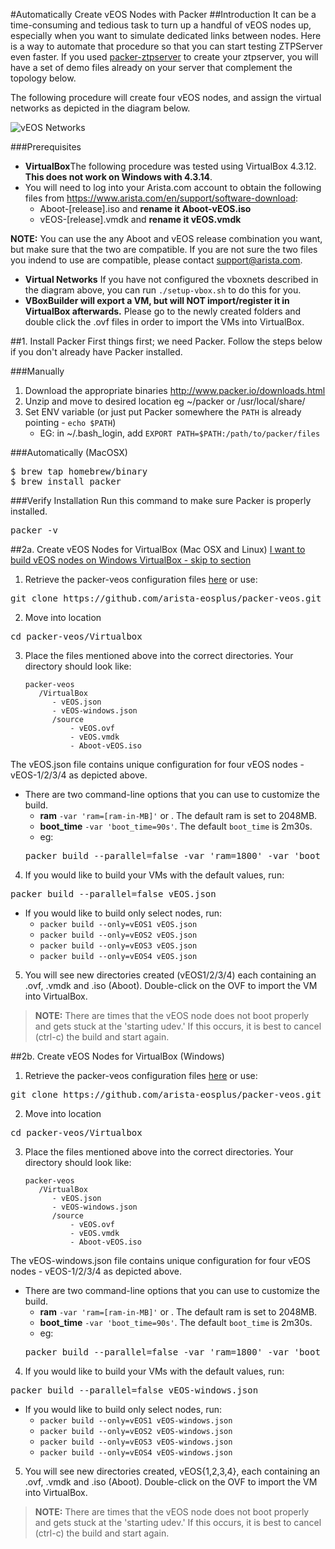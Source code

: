 #Automatically Create vEOS Nodes with Packer
##Introduction
It can be a time-consuming and tedious task to turn up a handful of vEOS nodes up, especially when you want to simulate dedicated links between nodes. Here is a way to automate that procedure so that you can start testing ZTPServer even faster.
If you used [packer-ztpserver](https://github.com/arista-eosplus/packer-ztpserver) to create your ztpserver, you will have a set of demo files already on your server that complement the topology below.

The following procedure will create four vEOS nodes,
and assign the virtual networks as depicted in the diagram below.

![vEOS Networks](https://raw.githubusercontent.com/arista-eosplus/packer-veos/master/gh-pages/images/vEOS-spine-leaf-vbox.jpg)

###Prerequisites

 * **VirtualBox**The following procedure was tested using VirtualBox 4.3.12. **This does not work on Windows with 4.3.14**.
 * You will need to log into your Arista.com account to obtain the following files from https://www.arista.com/en/support/software-download:
     * Aboot-[release].iso and **rename it Aboot-vEOS.iso**
     * vEOS-[release].vmdk and **rename it vEOS.vmdk**

**NOTE:** You can use the any Aboot and vEOS release combination you want, but make sure that the two are compatible. If you are not sure the two files you indend to use are compatible, please contact support@arista.com.

 * **Virtual Networks**
     If you have not configured the vboxnets described in the diagram above, you can run ```./setup-vbox.sh``` to do this for you.
 * **VBoxBuilder will export a VM, but will NOT import/register it in VirtualBox afterwards.** Please go to the newly created folders and double click the .ovf files in order to import the VMs into VirtualBox. 


##1. Install Packer
First things first; we need Packer. Follow the steps below if you don't already have Packer installed.

###Manually
1. Download the appropriate binaries http://www.packer.io/downloads.html
2. Unzip and move to desired location eg ~/packer or /usr/local/share/
3. Set ENV variable (or just put Packer somewhere the ```PATH``` is already pointing - ```echo $PATH```)
    * EG: in ~/.bash_login, add ```EXPORT PATH=$PATH:/path/to/packer/files```

###Automatically (MacOSX)
<pre>
$ brew tap homebrew/binary
$ brew install packer
</pre>

###Verify Installation
Run this command to make sure Packer is properly installed.
<pre>
packer -v
</pre>


##2a. Create vEOS Nodes for VirtualBox (Mac OSX and Linux)
[I want to build vEOS nodes on Windows VirtualBox - skip to section](#2b-create-veos-nodes-for-virtualbox-windows)

1. Retrieve the packer-veos configuration files [here](https://github.com/arista-eosplus/packer-veos/archive/master.zip) or use:
<pre>
git clone https://github.com/arista-eosplus/packer-veos.git
</pre>
2. Move into location
<pre>
cd packer-veos/Virtualbox
</pre>
3. Place the files mentioned above into the correct directories. Your directory should look like:

    ```
    packer-veos
       /VirtualBox
          - vEOS.json
          - vEOS-windows.json
          /source
              - vEOS.ovf
              - vEOS.vmdk
              - Aboot-vEOS.iso
    ```
The vEOS.json file contains unique configuration for four vEOS nodes - vEOS-1/2/3/4 as depicted above.
  * There are two command-line options that you can use to customize the build.
    * **ram** ```-var 'ram=[ram-in-MB]'``` or . The default ram is set to 2048MB.
    * **boot_time** ```-var 'boot_time=90s'```. The default ```boot_time``` is 2m30s.
    * eg:
    <pre>packer build --parallel=false -var 'ram=1800' -var 'boot_time=90s' vEOS.json</pre>

4. If you would like to build your VMs with the default values, run:
<pre>packer build --parallel=false vEOS.json</pre>
  * If you would like to build only select nodes, run:
      * ```packer build --only=vEOS1 vEOS.json```
      * ```packer build --only=vEOS2 vEOS.json```
      * ```packer build --only=vEOS3 vEOS.json```
      * ```packer build --only=vEOS4 vEOS.json```
5. You will see new directories created (vEOS1/2/3/4) each containing an .ovf, .vmdk and .iso (Aboot). Double-click on the OVF to import the VM into VirtualBox.

>**NOTE:** There are times that the vEOS node does not boot properly and gets stuck at the 'starting udev.'  If this occurs, it is best to cancel (ctrl-c) the build and start again.


##2b. Create vEOS Nodes for VirtualBox (Windows)
1. Retrieve the packer-veos configuration files [here](https://github.com/arista-eosplus/packer-veos/archive/master.zip) or use:
<pre>
git clone https://github.com/arista-eosplus/packer-veos.git
</pre>
2. Move into location
<pre>
cd packer-veos/Virtualbox
</pre>
3. Place the files mentioned above into the correct directories. Your directory should look like:

    ```
    packer-veos
       /VirtualBox
          - vEOS.json
          - vEOS-windows.json
          /source
              - vEOS.ovf
              - vEOS.vmdk
              - Aboot-vEOS.iso
    ```
The vEOS-windows.json file contains unique configuration for four vEOS nodes - vEOS-1/2/3/4 as depicted above.
  * There are two command-line options that you can use to customize the build.
    * **ram** ```-var 'ram=[ram-in-MB]'``` or . The default ram is set to 2048MB.
    * **boot_time** ```-var 'boot_time=90s'```. The default ```boot_time``` is 2m30s.
    * eg:
    <pre>packer build --parallel=false -var 'ram=1800' -var 'boot_time=90s' vEOS-windows.json</pre>

4. If you would like to build your VMs with the default values, run:
<pre>packer build --parallel=false vEOS-windows.json</pre>
  * If you would like to build only select nodes, run:
      * ```packer build --only=vEOS1 vEOS-windows.json```
      * ```packer build --only=vEOS2 vEOS-windows.json```
      * ```packer build --only=vEOS3 vEOS-windows.json```
      * ```packer build --only=vEOS4 vEOS-windows.json```
5. You will see new directories created, vEOS{1,2,3,4}, each containing an .ovf, .vmdk and .iso (Aboot). Double-click on the OVF to import the VM into VirtualBox.

>**NOTE:** There are times that the vEOS node does not boot properly and gets stuck at the 'starting udev.'  If this occurs, it is best to cancel (ctrl-c) the build and start again.
